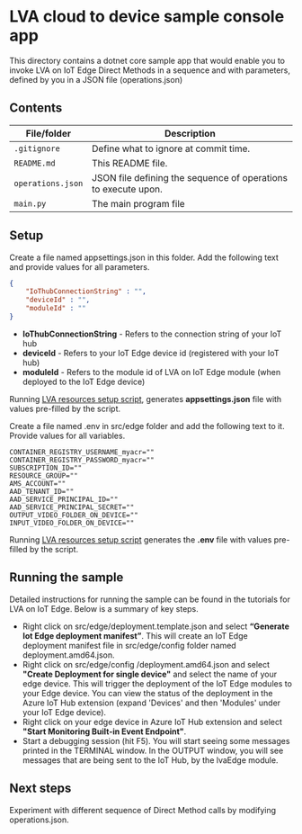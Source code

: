 # LVA cloud to device sample console app

This directory contains a dotnet core sample app that would enable you to invoke LVA on IoT Edge Direct Methods in a sequence and with parameters, defined by you in a JSON file (operations.json)

## Contents

| File/folder             | Description                                                   |
|-------------------------|---------------------------------------------------------------|
| `.gitignore`            | Define what to ignore at commit time.                         |
| `README.md`             | This README file.                                             |
| `operations.json`       | JSON file defining the sequence of operations to execute upon.|
| `main.py`               | The main program file                                         |

## Setup

Create a file named appsettings.json in this folder. Add the following text and provide values for all parameters.

```JSON
{
    "IoThubConnectionString" : "",
    "deviceId" : "",
    "moduleId" : ""
}
```

* **IoThubConnectionString** - Refers to the connection string of your IoT hub
* **deviceId** - Refers to your IoT Edge device id (registered with your IoT hub)
* **moduleId** - Refers to the module id of LVA on IoT Edge module (when deployed to the IoT Edge device)

Running [LVA resources setup script](https://github.com/Azure/live-video-analytics/tree/master/edge/setup), generates **appsettings.json** file with values pre-filled by the script.

Create a file named .env in src/edge folder and add the following text to it. Provide values for all variables.

```env
CONTAINER_REGISTRY_USERNAME_myacr=""
CONTAINER_REGISTRY_PASSWORD_myacr=""
SUBSCRIPTION_ID=""
RESOURCE_GROUP=""
AMS_ACCOUNT=""
AAD_TENANT_ID=""
AAD_SERVICE_PRINCIPAL_ID=""
AAD_SERVICE_PRINCIPAL_SECRET=""
OUTPUT_VIDEO_FOLDER_ON_DEVICE=""
INPUT_VIDEO_FOLDER_ON_DEVICE=""
```

Running [LVA resources setup script](https://github.com/Azure/live-video-analytics/tree/master/edge/setup) generates the **.env** file with values pre-filled by the script.

## Running the sample

Detailed instructions for running the sample can be found in the tutorials for LVA on IoT Edge. Below is a summary of key steps.

* Right click on src/edge/deployment.template.json and select **“Generate Iot Edge deployment manifest”**. This will create an IoT Edge deployment manifest file in src/edge/config folder named deployment.amd64.json.
* Right click on src/edge/config /deployment.amd64.json and select **"Create Deployment for single device"** and select the name of your edge device. This will trigger the deployment of the IoT Edge modules to your Edge device. You can view the status of the deployment in the Azure IoT Hub extension (expand 'Devices' and then 'Modules' under your IoT Edge device).
* Right click on your edge device in Azure IoT Hub extension and select **"Start Monitoring Built-in Event Endpoint"**.
* Start a debugging session (hit F5). You will start seeing some messages printed in the TERMINAL window. In the OUTPUT window, you will see messages that are being sent to the IoT Hub, by the lvaEdge module.

## Next steps

Experiment with different sequence of Direct Method calls by modifying operations.json.
